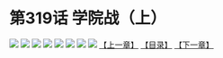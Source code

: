 # 第319话 学院战（上）
![](https://mhpic.xiaomingtaiji.net/comic/D/斗破苍穹拆分版/319话/1.jpg-zymk.middle.webp)
![](https://mhpic.xiaomingtaiji.net/comic/D/斗破苍穹拆分版/319话/2.jpg-zymk.middle.webp)
![](https://mhpic.xiaomingtaiji.net/comic/D/斗破苍穹拆分版/319话/3.jpg-zymk.middle.webp)
![](https://mhpic.xiaomingtaiji.net/comic/D/斗破苍穹拆分版/319话/4.jpg-zymk.middle.webp)
![](https://mhpic.xiaomingtaiji.net/comic/D/斗破苍穹拆分版/319话/5.jpg-zymk.middle.webp)
![](https://mhpic.xiaomingtaiji.net/comic/D/斗破苍穹拆分版/319话/6.jpg-zymk.middle.webp)
![](https://mhpic.xiaomingtaiji.net/comic/D/斗破苍穹拆分版/319话/7.jpg-zymk.middle.webp)
![](https://mhpic.xiaomingtaiji.net/comic/D/斗破苍穹拆分版/319话/8.jpg-zymk.middle.webp)
[【上一章】](./318.md)
[【目录】](./README.md)
[【下一章】](./320.md)
